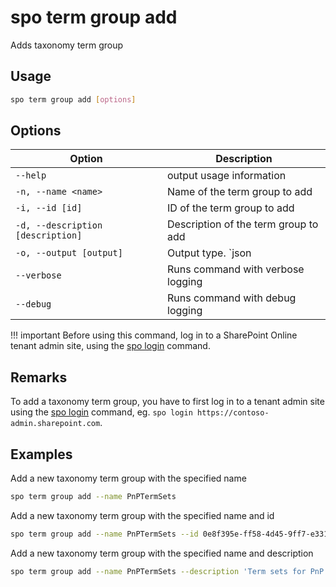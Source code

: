 # spo term group add

Adds taxonomy term group

## Usage

```sh
spo term group add [options]
```

## Options

Option|Description
------|-----------
`--help`|output usage information
`-n, --name <name>`|Name of the term group to add
`-i, --id [id]`|ID of the term group to add
`-d, --description [description]`|Description of the term group to add
`-o, --output [output]`|Output type. `json|text`. Default `text`
`--verbose`|Runs command with verbose logging
`--debug`|Runs command with debug logging

!!! important
    Before using this command, log in to a SharePoint Online tenant admin site, using the [spo login](../login.md) command.

## Remarks

To add a taxonomy term group, you have to first log in to a tenant admin site using the [spo login](../login.md) command, eg. `spo login https://contoso-admin.sharepoint.com`.

## Examples

Add a new taxonomy term group with the specified name

```sh
spo term group add --name PnPTermSets
```

Add a new taxonomy term group with the specified name and id

```sh
spo term group add --name PnPTermSets --id 0e8f395e-ff58-4d45-9ff7-e331ab728beb
```

Add a new taxonomy term group with the specified name and description

```sh
spo term group add --name PnPTermSets --description 'Term sets for PnP'
```